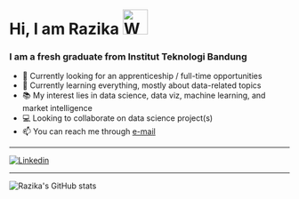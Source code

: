 <h1 align="left">Hi, I am Razika <img src="https://raw.githubusercontent.com/nixin72/nixin72/master/wave.gif"  alt="Waving hand animated gif"height="45" width="45" /> </h1>

### I am a fresh graduate from Institut Teknologi Bandung 
- 💼 Currently looking for an apprenticeship / full-time opportunities
- 🌱 Currently learning everything, mostly about data-related topics
- 📚 My interest lies in data science, data viz, machine learning, and market intelligence
- 💻 Looking to collaborate on data science project(s)
- 📫 You can reach me through [e-mail](mailto:razikaalmira@gmail.com)

---

[![Linkedin](https://img.shields.io/badge/Linkedin-0077B5?style=for-the-badge&logo=linkedin&logoColor=white)](https://www.linkedin.com/in/razikaalmira/)

---

<img align="center" alt="Razika's GitHub stats" src="https://github-readme-stats.vercel.app/api?username=razikaalmira&count_private=true&show_icons=true&theme=radical" />
